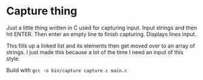 # Capture thing
Just a little thing written in C used for capturing input.
Input strings and then hit ENTER. Then enter an empty line to finish capturing.
Displays lines input.

This fills up a linked list and its elements then get moved over to an array of strings. I just made this because a lot of the time I need an input of this style.

Build with `gcc -o bin/capture capture.c main.c`
